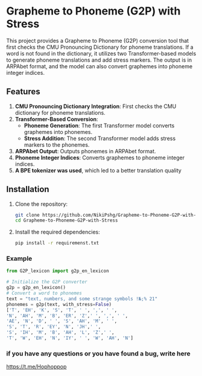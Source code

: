 # Grapheme to Phoneme (G2P) with Stress

This project provides a Grapheme to Phoneme (G2P) conversion tool that first checks the CMU Pronouncing Dictionary for phoneme translations. If a word is not found in the dictionary, it utilizes two Transformer-based models to generate phoneme translations and add stress markers. The output is in ARPAbet format, and the model can also convert graphemes into phoneme integer indices.

## Features

1. **CMU Pronouncing Dictionary Integration**: First checks the CMU dictionary for phoneme translations.
2. **Transformer-Based Conversion**:
    - **Phoneme Generation**: The first Transformer model converts graphemes into phonemes.
    - **Stress Addition**: The second Transformer model adds stress markers to the phonemes.
3. **ARPAbet Output**: Outputs phonemes in ARPAbet format.
4. **Phoneme Integer Indices**: Converts graphemes to phoneme integer indices.
5. **A BPE tokenizer was used**, which led to a better translation quality

## Installation

1. Clone the repository:
    ```sh
    git clone https://github.com/NikiPshg/Grapheme-to-Phoneme-G2P-with-Stress.git
    cd Grapheme-to-Phoneme-G2P-with-Stress
    ```

2. Install the required dependencies:
    ```sh
    pip install -r requiremenst.txt
    ```


### Example

```python
from G2P_lexicon import g2p_en_lexicon

# Initialize the G2P converter
g2p = g2p_en_lexicon()
# Convert a word to phonemes
text = "text, numbers, and some strange symbols !№;% 21"
phonemes = g2p(text, with_stress=False)
['T', 'EH', 'K', 'S', 'T', ' ', ',', ' ',
'N', 'AH', 'M', 'B', 'ER', 'Z',' ', ',', ' ', 
'AE', 'N', 'D', ' ', 'S', 'AH', 'M', ' ',
'S', 'T', 'R', 'EY', 'N', 'JH',' ', 
'S', 'IH', 'M', 'B', 'AH', 'L', 'Z',' ', 
'T', 'W', 'EH', 'N', 'IY', ' ', 'W', 'AH', 'N']
```

### if you have any questions or you have found a bug, write here
https://t.me/Hophoppop



